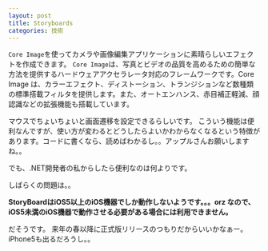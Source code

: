 ```yaml
---
layout: post
title: Storyboards
categories: 技術
---
```


`Core Image`を使ってカメラや画像編集アプリケーションに素晴らしいエフェクトを作成できます。
`Core Image`は、写真とビデオの品質を高めるための簡単な方法を提供するハードウェアアクセラレータ対応のフレームワークです。Core Image は、カラーエフェクト、ディストーション、トランジションなど数種類の標準搭載フィルタを提供します。また、オートエンハンス、赤目補正軽減、顔認識などの拡張機能も搭載しています。


マウスでちょいちょいと画面遷移を設定できるらしいです。
こういう機能は便利なんですが、使い方が変わるとどうしたらよいかわからなくなるという特徴があります。コードに書くなら、読めばわかるし。。アップルさんお願いしますね。。

でも、.NET開発者の私からしたら便利なのは何よりです。

しばらくの問題は。。


**StoryBoardはiOS5以上のiOS機器でしか動作しないようです。。。orz
なので、iOS5未満のiOS機器で動作させる必要がある場合には利用できません。**


だそうです。
来年の春以降に正式版リリースのつもりだからいいかなぁー。iPhone5も出るだろうし。。

